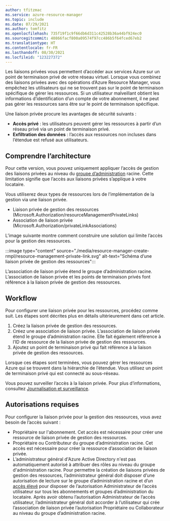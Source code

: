 ```yaml
---
author: tfitzmac
ms.service: azure-resource-manager
ms.topic: include
ms.date: 07/29/2021
ms.author: tomfitz
ms.openlocfilehash: 735f19f1c9f66db6d311c42528b36a44bf924ec0
ms.sourcegitcommit: 40866facf800a09574f97cc486b5f64fced67eb2
ms.translationtype: HT
ms.contentlocale: fr-FR
ms.lasthandoff: 08/30/2021
ms.locfileid: "123227372"
---
```

Les liaisons privées vous permettent d’accéder aux services Azure sur un point de terminaison privé de votre réseau virtuel. Lorsque vous combinez des liaisons privées avec des opérations d’Azure Resource Manager, vous empêchez les utilisateurs qui ne se trouvent pas sur le point de terminaison spécifique de gérer les ressources. Si un utilisateur malveillant obtient les informations d’identification d’un compte de votre abonnement, il ne peut pas gérer les ressources sans être sur le point de terminaison spécifique.

Une liaison privée procure les avantages de sécurité suivants :

* **Accès privé** : les utilisateurs peuvent gérer les ressources à partir d’un réseau privé via un point de terminaison privé.
* **Exfiltration des données** : l’accès aux ressources non incluses dans l’étendue est refusé aux utilisateurs.

## <a name="understand-architecture"></a>Comprendre l’architecture

Pour cette version, vous pouvez uniquement appliquer l’accès de gestion des liaisons privées au niveau du [groupe d’administration](../articles/governance/management-groups/overview.md) racine. Cette limitation signifie que l’accès aux liaisons privées s’applique à votre locataire.

Vous utiliserez deux types de ressources lors de l’implémentation de la gestion via une liaison privée.

* Liaison privée de gestion des ressources (Microsoft.Authorization/resourceManagementPrivateLinks)
* Association de liaison privée (Microsoft.Authorization/privateLinkAssociations)

L’image suivante montre comment construire une solution qui limite l’accès pour la gestion des ressources.

:::image type="content" source="./media/resource-manager-create-rmpl/resource-management-private-link.svg" alt-text="Schéma d’une liaison privée de gestion des ressources":::

L’association de liaison privée étend le groupe d’administration racine. L’association de liaison privée et les points de terminaison privés font référence à la liaison privée de gestion des ressources.

## <a name="workflow"></a>Workflow

Pour configurer une liaison privée pour les ressources, procédez comme suit. Les étapes sont décrites plus en détails ultérieurement dans cet article.

1. Créez la liaison privée de gestion des ressources.
1. Créez une association de liaison privée. L’association de liaison privée étend le groupe d’administration racine. Elle fait également référence à l’ID de ressource de la liaison privée de gestion des ressources.
1. Ajoutez un point de terminaison privé qui fait référence à la liaison privée de gestion des ressources.

Lorsque ces étapes sont terminées, vous pouvez gérer les ressources Azure qui se trouvent dans la hiérarchie de l’étendue. Vous utilisez un point de terminaison privé qui est connecté au sous-réseau.

Vous pouvez surveiller l’accès à la liaison privée. Pour plus d’informations, consultez [Journalisation et surveillance](../articles/private-link/private-link-overview.md#logging-and-monitoring).

## <a name="required-permissions"></a>Autorisations requises

Pour configurer la liaison privée pour la gestion des ressources, vous avez besoin de l’accès suivant :

* Propriétaire sur l'abonnement. Cet accès est nécessaire pour créer une ressource de liaison privée de gestion des ressources.
* Propriétaire ou Contributeur du groupe d’administration racine. Cet accès est nécessaire pour créer la ressource d’association de liaison privée.
* L’administrateur général d'Azure Active Directory n'est pas automatiquement autorisé à attribuer des rôles au niveau du groupe d'administration racine. Pour permettre la création de liaisons privées de gestion des ressources, l’administrateur général doit disposer d’une autorisation de lecture sur le groupe d’administration racine et d’un [accès élevé](../articles/role-based-access-control/elevate-access-global-admin.md) pour disposer de l’autorisation Administrateur de l’accès utilisateur sur tous les abonnements et groupes d’administration du locataire. Après avoir obtenu l’autorisation Administrateur de l’accès utilisateur, l’administrateur général doit accorder à l’utilisateur qui crée l’association de liaison privée l’autorisation Propriétaire ou Collaborateur au niveau du groupe d’administration racine.